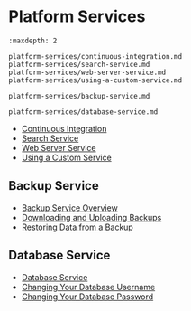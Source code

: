 # Platform Services

```{toctree}
:maxdepth: 2

platform-services/continuous-integration.md
platform-services/search-service.md
platform-services/web-server-service.md
platform-services/using-a-custom-service.md

platform-services/backup-service.md

platform-services/database-service.md
```

- [Continuous Integration](./platform-services/continuous-integration.md)
- [Search Service](./platform-services/search-service.md)
- [Web Server Service](./platform-services/web-server-service.md)
- [Using a Custom Service](./platform-services/using-a-custom-service.md)

## Backup Service

- [Backup Service Overview](./platform-services/backup-service/backup-service-overview.md)
- [Downloading and Uploading Backups](./platform-services/backup-service/downloading-and-uploading-backups.md)
- [Restoring Data from a Backup](./platform-services/backup-service/restoring-data-from-a-backup.md)

## Database Service

- [Database Service](./platform-services/database-service/database-service.md)
- [Changing Your Database Username](./platform-services/database-service/changing-your-database-username.md)
- [Changing Your Database Password](./platform-services/database-service/changing-your-database-password.md)
